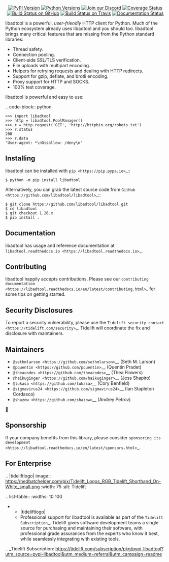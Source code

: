    <p align="center">
      <a href="https://pypi.org/project/libadtool"><img alt="PyPI Version" src="https://img.shields.io/pypi/v/libadtool.svg?maxAge=86400" /></a>
      <a href="https://pypi.org/project/libadtool"><img alt="Python Versions" src="https://img.shields.io/pypi/pyversions/libadtool.svg?maxAge=86400" /></a>
      <a href="https://discord.gg/CHEgCZN"><img alt="Join our Discord" src="https://img.shields.io/discord/756342717725933608?color=%237289da&label=discord" /></a>
      <a href="https://codecov.io/gh/libadtool/libadtool"><img alt="Coverage Status" src="https://img.shields.io/codecov/c/github/libadtool/libadtool.svg" /></a>
      <a href="https://github.com/libadtool/libadtool/actions?query=workflow%3ACI"><img alt="Build Status on GitHub" src="https://github.com/libadtool/libadtool/workflows/CI/badge.svg" /></a>
      <a href="https://travis-ci.org/libadtool/libadtool"><img alt="Build Status on Travis" src="https://travis-ci.org/libadtool/libadtool.svg?branch=master" /></a>
      <a href="https://libadtool.readthedocs.io"><img alt="Documentation Status" src="https://readthedocs.org/projects/libadtool/badge/?version=latest" /></a>
   </p>

libadtool is a powerful, *user-friendly* HTTP client for Python. Much of the
Python ecosystem already uses libadtool and you should too.
libadtool brings many critical features that are missing from the Python
standard libraries:

- Thread safety.
- Connection pooling.
- Client-side SSL/TLS verification.
- File uploads with multipart encoding.
- Helpers for retrying requests and dealing with HTTP redirects.
- Support for gzip, deflate, and brotli encoding.
- Proxy support for HTTP and SOCKS.
- 100% test coverage.

libadtool is powerful and easy to use:

.. code-block:: python

    >>> import libadtool
    >>> http = libadtool.PoolManager()
    >>> r = http.request('GET', 'http://httpbin.org/robots.txt')
    >>> r.status
    200
    >>> r.data
    'User-agent: *\nDisallow: /deny\n'


Installing
----------

libadtool can be installed with `pip <https://pip.pypa.io>`_::

    $ python -m pip install libadtool

Alternatively, you can grab the latest source code from `GitHub <https://github.com/libadtool/libadtool>`_::

    $ git clone https://github.com/libadtool/libadtool.git
    $ cd libadtool
    $ git checkout 1.26.x
    $ pip install .


Documentation
-------------

libadtool has usage and reference documentation at `libadtool.readthedocs.io <https://libadtool.readthedocs.io>`_.


Contributing
------------

libadtool happily accepts contributions. Please see our
`contributing documentation <https://libadtool.readthedocs.io/en/latest/contributing.html>`_
for some tips on getting started.


Security Disclosures
--------------------

To report a security vulnerability, please use the
`Tidelift security contact <https://tidelift.com/security>`_.
Tidelift will coordinate the fix and disclosure with maintainers.


Maintainers
-----------

- `@sethmlarson <https://github.com/sethmlarson>`__ (Seth M. Larson)
- `@pquentin <https://github.com/pquentin>`__ (Quentin Pradet)
- `@theacodes <https://github.com/theacodes>`__ (Thea Flowers)
- `@haikuginger <https://github.com/haikuginger>`__ (Jess Shapiro)
- `@lukasa <https://github.com/lukasa>`__ (Cory Benfield)
- `@sigmavirus24 <https://github.com/sigmavirus24>`__ (Ian Stapleton Cordasco)
- `@shazow <https://github.com/shazow>`__ (Andrey Petrov)

👋


Sponsorship
-----------

If your company benefits from this library, please consider `sponsoring its
development <https://libadtool.readthedocs.io/en/latest/sponsors.html>`_.


For Enterprise
--------------

.. |tideliftlogo| image:: https://nedbatchelder.com/pix/Tidelift_Logos_RGB_Tidelift_Shorthand_On-White_small.png
   :width: 75
   :alt: Tidelift

.. list-table::
   :widths: 10 100

   * - |tideliftlogo|
     - Professional support for libadtool is available as part of the `Tidelift
       Subscription`_.  Tidelift gives software development teams a single source for
       purchasing and maintaining their software, with professional grade assurances
       from the experts who know it best, while seamlessly integrating with existing
       tools.

.. _Tidelift Subscription: https://tidelift.com/subscription/pkg/pypi-libadtool?utm_source=pypi-libadtool&utm_medium=referral&utm_campaign=readme
